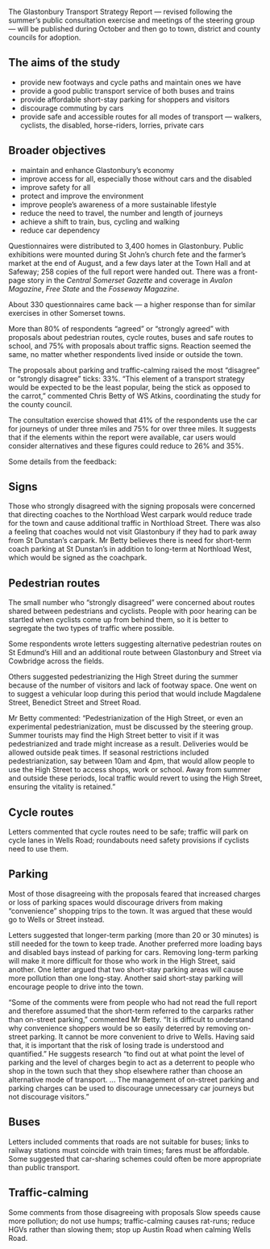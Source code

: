 The Glastonbury Transport Strategy Report — revised following the
summer’s public consultation exercise and meetings of the steering group
— will be published during October and then go to town, district and
county councils for adoption.

<div class="boxout">

The aims of the study
---------------------

- provide new footways and cycle paths and maintain ones we have
- provide a good public transport service of both buses and trains
- provide affordable short-stay parking for shoppers and visitors
- discourage commuting by cars
- provide safe and accessible routes for all modes of transport — walkers, cyclists, the disabled, horse-riders, lorries, private cars

Broader objectives
------------------

- maintain and enhance Glastonbury’s economy
- improve access for all, especially those without cars and the disabled
- improve safety for all
- protect and improve the environment
- improve people’s awareness of a more sustainable lifestyle
- reduce the need to travel, the number and length of journeys
- achieve a shift to train, bus, cycling and walking
- reduce car dependency

</div>

Questionnaires were distributed to 3,400 homes in Glastonbury. Public
exhibitions were mounted during St John’s church fete and the farmer’s
market at the end of August, and a few days later at the Town Hall and
at Safeway; 258 copies of the full report were handed out. There was a
front-page story in the *Central Somerset Gazette* and coverage in
*Avalon Magazine*, *Free State* and the *Fosseway Magazine*.

About 330 questionnaires came back — a higher response than for similar
exercises in other Somerset towns.

More than 80% of respondents “agreed” or “strongly agreed” with
proposals about pedestrian routes, cycle routes, buses and safe routes
to school, and 75% with proposals about traffic signs. Reaction seemed
the same, no matter whether respondents lived inside or outside the
town.

The proposals about parking and traffic-calming raised the most
“disagree” or “strongly disagree” ticks: 33%. “This element of a
transport strategy would be expected to be the least popular, being the
stick as opposed to the carrot,” commented Chris Betty of WS Atkins,
coordinating the study for the county council.

The consultation exercise showed that 41% of the respondents use the car
for journeys of under three miles and 75% for over three miles. It
suggests that if the elements within the report were available, car
users would consider alternatives and these figures could reduce to 26%
and 35%.

Some details from the feedback:

Signs
-----

Those who strongly disagreed with the signing proposals were concerned
that directing coaches to the Northload West carpark would reduce trade
for the town and cause additional traffic in Northload Street. There was
also a feeling that coaches would not visit Glastonbury if they had to
park away from St Dunstan’s carpark. Mr Betty believes there is need for
short-term coach parking at St Dunstan’s in addition to long-term at
Northload West, which would be signed as the coachpark.

Pedestrian routes
-----------------

The small number who “strongly disagreed” were concerned about routes
shared between pedestrians and cyclists. People with poor hearing can be
startled when cyclists come up from behind them, so it is better to
segregate the two types of traffic where possible.

Some respondents wrote letters suggesting alternative pedestrian routes
on St Edmund’s Hill and an additional route between Glastonbury and
Street via Cowbridge across the fields.

Others suggested pedestrianizing the High Street during the summer
because of the number of visitors and lack of footway space. One went on
to suggest a vehicular loop during this period that would include
Magdalene Street, Benedict Street and Street Road.

Mr Betty commented: “Pedestrianization of the High Street, or even an
experimental pedestrianization, must be discussed by the steering group.
Summer tourists may find the High Street better to visit if it was
pedestrianized and trade might increase as a result. Deliveries would be
allowed outside peak times. If seasonal restrictions included
pedestrianization, say between 10am and 4pm, that would allow people to
use the High Street to access shops, work or school. Away from summer
and outside these periods, local traffic would revert to using the High
Street, ensuring the vitality is retained.”

Cycle routes
------------

Letters commented that cycle routes need to be safe; traffic will park
on cycle lanes in Wells Road; roundabouts need safety provisions if
cyclists need to use them.

Parking
-------

Most of those disagreeing with the proposals feared that increased
charges or loss of parking spaces would discourage drivers from making
“convenience” shopping trips to the town. It was argued that these would
go to Wells or Street instead.

Letters suggested that longer-term parking (more than 20 or 30 minutes)
is still needed for the town to keep trade. Another preferred more
loading bays and disabled bays instead of parking for cars. Removing
long-term parking will make it more difficult for those who work in the
High Street, said another. One letter argued that two short-stay parking
areas will cause more pollution than one long-stay. Another said
short-stay parking will encourage people to drive into the town.

“Some of the comments were from people who had not read the full report
and therefore assumed that the short-term referred to the carparks
rather than on-street parking,” commented Mr Betty. “It is difficult to
understand why convenience shoppers would be so easily deterred by
removing on-street parking. It cannot be more convenient to drive to
Wells. Having said that, it is important that the risk of losing trade
is understood and quantified.” He suggests research “to find out at what
point the level of parking and the level of charges begin to act as a
deterrent to people who shop in the town such that they shop elsewhere
rather than choose an alternative mode of transport. ... The management
of on-street parking and parking charges can be used to discourage
unnecessary car journeys but not discourage visitors.”

Buses
-----

Letters included comments that roads are not suitable for buses; links
to railway stations must coincide with train times; fares must be
affordable. Some suggested that car-sharing schemes could often be more
appropriate than public transport.

Traffic-calming
---------------

Some comments from those disagreeing with proposals Slow speeds cause
more pollution; do not use humps; traffic-calming causes rat-runs;
reduce HGVs rather than slowing them; stop up Austin Road when calming
Wells Road.
